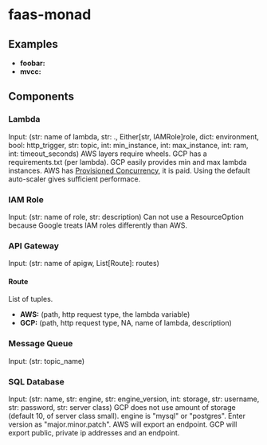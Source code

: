 # faas-monad

## Examples
- **foobar:**
- **mvcc:**

## Components

### Lambda
Input: (str: name of lambda, str: <filename>.<function name>, Either[str, IAMRole]role, dict: environment, bool: http_trigger, str: topic, int: min_instance, int: max_instance, int: ram, int: timeout_seconds)
AWS layers require wheels. GCP has a requirements.txt (per lambda).
GCP easily provides min and max lambda instances. AWS has [Provisioned Concurrency](https://aws.amazon.com/blogs/aws/new-provisioned-concurrency-for-lambda-functions/), it is paid. Using the default auto-scaler gives sufficient performace.

### IAM Role
Input: (str: name of role, str: description)
Can not use a ResourceOption because Google treats IAM roles differently than AWS.

### API Gateway
Input: (str: name of apigw, List[Route]: routes)

#### Route
List of tuples.
- **AWS:** (path, http request type, the lambda variable)
- **GCP:** (path, http request type, NA, name of lambda, description)

### Message Queue
Input: (str: topic_name) 

### SQL Database
Input: (str: name, str: engine, str: engine_version, int: storage, str: username, str: password, str: server class)
GCP does not use amount of storage (default 10, of server class small). engine is "mysql" or "postgres". Enter version as "major.minor.patch".
AWS will export an endpoint. GCP will export public, private ip addresses and an endpoint.
